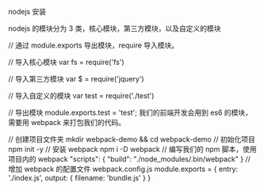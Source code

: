 nodejs 安装

nodejs 的模块分为 3 类，核心模块，第三方模块，以及自定义的模块

// 通过 module.exports 导出模块，require 导入模块。

// 导入核心模块
var fs = require('fs')

// 导入第三方模块
var $ = require('jquery')

// 导入自定义的模块
var test = require('./test')

// 导出模块
module.exports.test = 'test';
我们的前端开发会用到 es6 的模块，需要用 webpack 来打包我们的代码。

// 创建项目文件夹
mkdir webpack-demo && cd webpack-demo
// 初始化项目
npm init -y
// 安装 webpack
npm i -D webpack
// 编写我们的 npm 脚本，使用项目内的 webpack
"scripts": {
  "build": "./node_modules/.bin/webpack"
}
// 增加 webpack 的配置文件 webpack.config.js
module.exports = {
  entry: './index.js',
  output: {
    filename: 'bundle.js'
  }
}